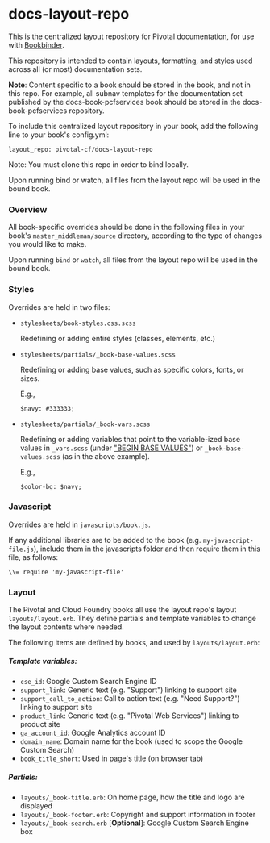 # docs-layout-repo

This is the centralized layout repository for Pivotal documentation, for use with [Bookbinder](https://github.com/pivotal-cf/bookbinder).

This repository is intended to contain layouts, formatting, and styles used across all (or most) documentation sets.  

**Note**: Content specific to a book should be stored in the book, and not in this repo. For example, all subnav templates for the documentation set published by the docs-book-pcfservices book should be stored in the docs-book-pcfservices repository.

To include this centralized layout repository in your book, add the following line to your book's config.yml:

```
layout_repo: pivotal-cf/docs-layout-repo
```

Note: You must clone this repo in order to bind locally.

Upon running bind or watch, all files from the layout repo will be used in the bound book. 

### Overview

All book-specific overrides should be done in the following files in your book's `master_middleman/source` directory, according to the type of changes you would like to make.

Upon running `bind` or `watch`, all files from the layout repo will be used in the bound book.


### Styles
Overrides are held in two files:

* `stylesheets/book-styles.css.scss`

	Redefining or adding entire styles (classes, elements, etc.)

* `stylesheets/partials/_book-base-values.scss`

	Redefining or adding base values, such as specific colors, fonts, or sizes.
	
	E.g.,
	
	```
	$navy: #333333;
	```

* `stylesheets/partials/_book-vars.scss`
	
	Redefining or adding variables that point to the variable-ized base values in `_vars.scss` (under ["BEGIN BASE VALUES"](https://github.com/pivotal-cf/docs-layout-repo/blob/main/source/stylesheets/partials/_vars.scss#L5)) or `_book-base-values.scss` (as in the above example).
	
	E.g.,
	
	```
	$color-bg: $navy;
	```

### Javascript

Overrides are held in `javascripts/book.js`.

If any additional libraries are to be added to the book (e.g. `my-javascript-file.js`), include them in the javascripts folder and then require them in this file, as follows:

```
\\= require 'my-javascript-file'
```

### Layout

The Pivotal and Cloud Foundry books all use the layout repo's layout `layouts/layout.erb`. They define partials and template variables to change the layout contents where needed. 

The following items are defined by books, and used by `layouts/layout.erb`:

##### Template variables:

* `cse_id`: Google Custom Search Engine ID
* `support_link`: Generic text (e.g. "Support") linking to support site
* `support_call_to_action`: Call to action text (e.g. "Need Support?") linking to support site
* `product_link`: Generic text (e.g. "Pivotal Web Services") linking to product site
* `ga_account_id`: Google Analytics account ID
* `domain_name`: Domain name for the book (used to scope the Google Custom Search)
* `book_title_short`: Used in page's title (on browser tab)

##### Partials:

* `layouts/_book-title.erb`: On home page, how the title and logo are displayed
* `layouts/_book-footer.erb`: Copyright and support information in footer
* `layouts/_book-search.erb` [**Optional**]: Google Custom Search Engine box
